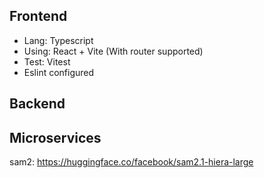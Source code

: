 ## Frontend
- Lang: Typescript
- Using: React + Vite (With router supported)
- Test: Vitest
- Eslint configured

## Backend

## Microservices


sam2: https://huggingface.co/facebook/sam2.1-hiera-large
